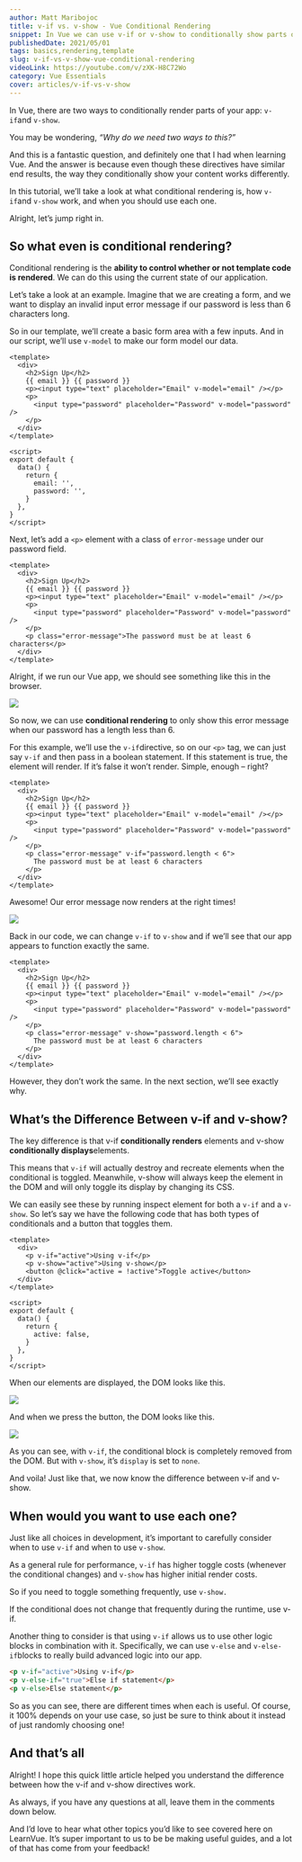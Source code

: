 ```yaml
---
author: Matt Maribojoc
title: v-if vs. v-show - Vue Conditional Rendering
snippet: In Vue we can use v-if or v-show to conditionally show parts of your app. You may be wondering “Why do we need two ways to this?” Let’s find out.
publishedDate: 2021/05/01
tags: basics,rendering,template
slug: v-if-vs-v-show-vue-conditional-rendering
videoLink: https://youtube.com/v/zXK-H8C72Wo
category: Vue Essentials
cover: articles/v-if-vs-v-show
---
```

In Vue, there are two ways to conditionally render parts of your app: `v-if`and `v-show`.

You may be wondering, _“Why do we need two ways to this?”_

And this is a fantastic question, and definitely one that I had when learning Vue. And the answer is because even though these directives have similar end results, the way they conditionally show your content works differently.

In this tutorial, we’ll take a look at what conditional rendering is, how `v-if`and `v-show` work, and when you should use each one.

Alright, let’s jump right in.

## So what even is conditional rendering?

Conditional rendering is the **ability to control whether or not template code is rendered**. We can do this using the current state of our application.

Let’s take a look at an example. Imagine that we are creating a form, and we want to display an invalid input error message if our password is less than 6 characters long.

So in our template, we’ll create a basic form area with a few inputs. And in our script, we’ll use `v-model` to make our form model our data.

```vue
<template>
  <div>
    <h2>Sign Up</h2>
    {{ email }} {{ password }}
    <p><input type="text" placeholder="Email" v-model="email" /></p>
    <p>
      <input type="password" placeholder="Password" v-model="password" />
    </p>
  </div>
</template>

<script>
export default {
  data() {
    return {
      email: '',
      password: '',
    }
  },
}
</script>
```

Next, let’s add a `<p>` element with a class of `error-message` under our password field.

```vue
<template>
  <div>
    <h2>Sign Up</h2>
    {{ email }} {{ password }}
    <p><input type="text" placeholder="Email" v-model="email" /></p>
    <p>
      <input type="password" placeholder="Password" v-model="password" />
    </p>
    <p class="error-message">The password must be at least 6 characters</p>
  </div>
</template>
```

Alright, if we run our Vue app, we should see something like this in the browser.

![](https://dltqhkoxgn1gx.cloudfront.net/img/posts/v-if-vs-v-show-vue-conditional-rendering-1.png)

So now, we can use **conditional rendering** to only show this error message when our password has a length less than 6.

For this example, we’ll use the `v-if`directive, so on our `<p>` tag, we can just say `v-if` and then pass in a boolean statement. If this statement is true, the element will render. If it’s false it won’t render. Simple, enough – right?

```vue
<template>
  <div>
    <h2>Sign Up</h2>
    {{ email }} {{ password }}
    <p><input type="text" placeholder="Email" v-model="email" /></p>
    <p>
      <input type="password" placeholder="Password" v-model="password" />
    </p>
    <p class="error-message" v-if="password.length < 6">
      The password must be at least 6 characters
    </p>
  </div>
</template>
```

Awesome! Our error message now renders at the right times!

![](https://dltqhkoxgn1gx.cloudfront.net/img/posts/v-if-vs-v-show-vue-conditional-rendering-2.gif)

Back in our code, we can change `v-if` to `v-show` and if we’ll see that our app appears to function exactly the same.

```vue
<template>
  <div>
    <h2>Sign Up</h2>
    {{ email }} {{ password }}
    <p><input type="text" placeholder="Email" v-model="email" /></p>
    <p>
      <input type="password" placeholder="Password" v-model="password" />
    </p>
    <p class="error-message" v-show="password.length < 6">
      The password must be at least 6 characters
    </p>
  </div>
</template>
```

However, they don’t work the same. In the next section, we’ll see exactly why.

## What’s the Difference Between v-if and v-show?

The key difference is that v-if **conditionally renders** elements and v-show **conditionally displays**elements.

This means that `v-if` will actually destroy and recreate elements when the conditional is toggled. Meanwhile, v-show will always keep the element in the DOM and will only toggle its display by changing its CSS.

We can easily see these by running inspect element for both a `v-if` and a `v-show`. So let’s say we have the following code that has both types of conditionals and a button that toggles them.

```vue
<template>
  <div>
    <p v-if="active">Using v-if</p>
    <p v-show="active">Using v-show</p>
    <button @click="active = !active">Toggle active</button>
  </div>
</template>

<script>
export default {
  data() {
    return {
      active: false,
    }
  },
}
</script>
```

When our elements are displayed, the DOM looks like this.

![](https://dltqhkoxgn1gx.cloudfront.net/img/posts/v-if-vs-v-show-vue-conditional-rendering-3.png)

And when we press the button, the DOM looks like this.

![](https://dltqhkoxgn1gx.cloudfront.net/img/posts/v-if-vs-v-show-vue-conditional-rendering-4.png)

As you can see, with `v-if`, the conditional block is completely removed from the DOM. But with `v-show`, it’s `display` is set to `none`.

And voila! Just like that, we now know the difference between v-if and v-show.

## When would you want to use each one?

Just like all choices in development, it’s important to carefully consider when to use `v-if` and when to use `v-show`.

As a general rule for performance, `v-if` has higher toggle costs (whenever the conditional changes) and `v-show` has higher initial render costs.

So if you need to toggle something frequently, use `v-show.`

If the conditional does not change that frequently during the runtime, use v-if.

Another thing to consider is that using `v-if` allows us to use other logic blocks in combination with it. Specifically, we can use `v-else` and `v-else-if`blocks to really build advanced logic into our app.

```html
<p v-if="active">Using v-if</p>
<p v-else-if="true">Else if statement</p>
<p v-else>Else statement</p>
```

So as you can see, there are different times when each is useful. Of course, it 100% depends on your use case, so just be sure to think about it instead of just randomly choosing one!

## And that’s all

Alright! I hope this quick little article helped you understand the difference between how the v-if and v-show directives work.

As always, if you have any questions at all, leave them in the comments down below.

And I’d love to hear what other topics you’d like to see covered here on LearnVue. It’s super important to us to be be making useful guides, and a lot of that has come from your feedback!
